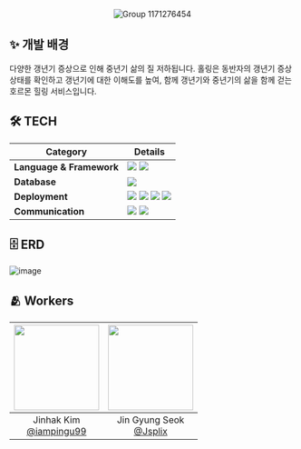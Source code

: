 
<p align="center">
  <img src="https://github.com/user-attachments/assets/311ae91f-9808-46bb-a59f-f68963b249bd" alt="Group 1171276454">
</p>


## ✨ 개발 배경

다양한 갱년기 증상으로 인해 중년기 삶의 질 저하됩니다.
홀링은 동반자의 갱년기 증상상태를 확인하고 갱년기에 대한 이해도를 높여, 함께 갱년기와 중년기의 삶을 함께 걷는 호르몬 힐링 서비스입니다.

## 🛠️ TECH
| Category      | Details                                                                                                                                                                                                                     |
|---------------|-----------------------------------------------------------------------------------------------------------------------------------------------------------------------------------------------------------------------------------------------------------|
| **Language & Framework** | <img src="https://img.shields.io/badge/java-007396?style=for-the-badge&logo=java&logoColor=white"> <img src="https://img.shields.io/badge/springboot-6DB33F?style=for-the-badge&logo=springboot&logoColor=white">                              |
| **Database**  | <img src="https://img.shields.io/badge/mysql-4479A1?style=for-the-badge&logo=mysql&logoColor=white">                                                                                                                                                      |
| **Deployment** | <img src="https://img.shields.io/badge/GitHub Actions-2088FF?style=for-the-badge&logo=GitHub Actions&logoColor=white"> <img src="https://img.shields.io/badge/Amazon%20EC2-FF9900?style=for-the-badge&logo=Amazon%20EC2&logoColor=white"> <img src="https://img.shields.io/badge/Amazon%20S3-569A31?style=for-the-badge&logo=Amazon%20S3&logoColor=white"> <img src="https://img.shields.io/badge/docker-%230db7ed.svg?style=for-the-badge&logo=docker&logoColor=white"> |
| **Communication** | <img src="https://img.shields.io/badge/Notion-F3F3F3.svg?style=for-the-badge&logo=notion&logoColor=black"> <img src="https://img.shields.io/badge/github-181717?style=for-the-badge&logo=github&logoColor=white">                                      |

## 🗄️ ERD
![image](https://github.com/user-attachments/assets/9d1d98cc-d6f6-436b-85db-4c5b66d2fb35)

## 🫂 Workers
|<img src="https://avatars.githubusercontent.com/u/154869950?v=4" width="150" height="150"/>|<img src="https://avatars.githubusercontent.com/u/115134208?v=4" width="150" height="150"/>|
|:-:|:-:|
|Jinhak Kim<br/>[@iampingu99](https://github.com/iampingu99)|Jin Gyung Seok<br/>[@Jsplix](https://github.com/Jsplix)|
